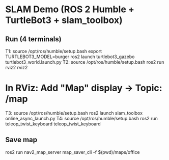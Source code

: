 # SLAM Demo (ROS 2 Humble + TurtleBot3 + slam_toolbox)

## Run (4 terminals)
T1:
  source /opt/ros/humble/setup.bash
  export TURTLEBOT3_MODEL=burger
  ros2 launch turtlebot3_gazebo turtlebot3_world.launch.py
T2:
  source /opt/ros/humble/setup.bash
  ros2 run rviz2 rviz2
  # In RViz: Add "Map" display → Topic: /map
T3:
  source /opt/ros/humble/setup.bash
  ros2 launch slam_toolbox online_async_launch.py
T4:
  source /opt/ros/humble/setup.bash
  ros2 run teleop_twist_keyboard teleop_twist_keyboard

## Save map
  ros2 run nav2_map_server map_saver_cli -f $(pwd)/maps/office
